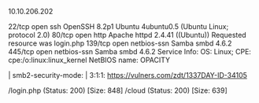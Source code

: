 
10.10.206.202

22/tcp  open  ssh         OpenSSH 8.2p1 Ubuntu 4ubuntu0.5 (Ubuntu Linux; protocol 2.0)
80/tcp  open  http        Apache httpd 2.4.41 ((Ubuntu))
Requested resource was login.php
139/tcp open  netbios-ssn Samba smbd 4.6.2
445/tcp open  netbios-ssn Samba smbd 4.6.2
Service Info: OS: Linux; CPE: cpe:/o:linux:linux_kernel
NetBIOS name: OPACITY

| smb2-security-mode: 
|   3:1:1: 
https://vulners.com/zdt/1337DAY-ID-34105

/login.php            (Status: 200) [Size: 848]
/cloud                (Status: 200) [Size: 639]

